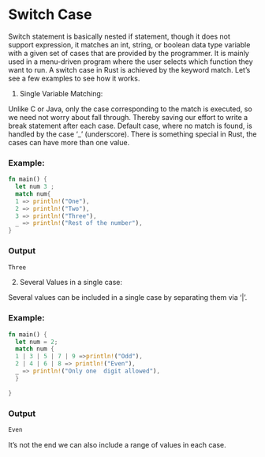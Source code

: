 # Switch Case

Switch statement is basically nested if statement, though it does not support expression, it matches an int, string, or boolean data type variable with a given set of cases that are provided by the programmer. It is mainly used in a menu-driven program where the user selects which function they want to run. A switch case in Rust is achieved by the keyword match. Let’s see a few examples to see how it works.

1. Single Variable Matching:

Unlike C or Java, only the case corresponding to the match is executed, so we need not worry about fall through. Thereby saving our effort to write a break statement after each case. Default case, where no match is found, is handled by the case ‘_’ (underscore). There is something special in Rust, the cases can have more than one value. 

### Example:

```rust
fn main() {
  let num 3 ;
  match num{
  1 => println!("One"),
  2 => println!("Two"),
  3 => println!("Three"),
  _ => println!("Rest of the number"),
}
```

### Output

```bash
Three
```

2. Several Values in a single case:

Several values can be included in a single case by separating them via ‘|’.

### Example:

```rust
fn main() {
  let num = 2;
  match num {
  1 | 3 | 5 | 7 | 9 =>println!("Odd"),
  2 | 4 | 6 | 8 => println!("Even"),
  _ => println!("Only one  digit allowed"),
  }
  
}

```
### Output

```bash
Even
```
 It’s not the end we can also include a range of values in each case. 